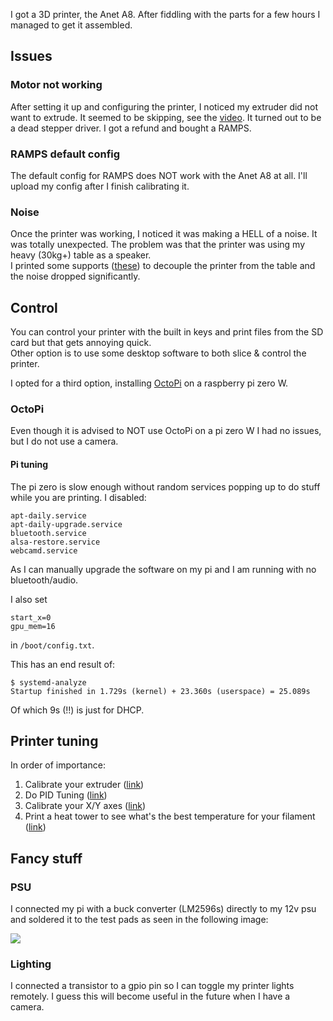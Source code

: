 I got a 3D printer, the Anet A8. After fiddling with the parts for a few hours I managed to get it assembled.


## Issues

### Motor not working

After setting it up and configuring the printer, I noticed my extruder did not want to extrude. It seemed to be skipping, see the [video](https://i.imgur.com/F5IwMvj.mp4). It turned out to be a dead stepper driver. I got a refund and bought a RAMPS.

### RAMPS default config

The default config for RAMPS does NOT work with the Anet A8 at all. I'll upload my config after I finish calibrating it.

### Noise

Once the printer was working, I noticed it was making a HELL of a noise. It was totally unexpected. The problem was that the printer was using my heavy (30kg+) table as a speaker.  
I printed some supports ([these](https://www.thingiverse.com/thing:2056710)) to decouple the printer from the table and the noise dropped significantly.

## Control

You can control your printer with the built in keys and print files from the SD card but that gets annoying quick.  
Other option is to use some desktop software to both slice & control the printer.

I opted for a third option, installing [OctoPi](https://octoprint.org/) on a raspberry pi zero W.

### OctoPi

Even though it is advised to NOT use OctoPi on a pi zero W I had no issues, but I do not use a camera.

#### Pi tuning

The pi zero is slow enough without random services popping up to do stuff while you are printing. I disabled:

```
apt-daily.service
apt-daily-upgrade.service
bluetooth.service
alsa-restore.service
webcamd.service
```

As I can manually upgrade the software on my pi and I am running with no bluetooth/audio.

I also set

```
start_x=0
gpu_mem=16
```

in `/boot/config.txt`.

This has an end result of:

```
$ systemd-analyze 
Startup finished in 1.729s (kernel) + 23.360s (userspace) = 25.089s
```

Of which 9s (!!) is just for DHCP.

## Printer tuning

In order of importance:

1. Calibrate your extruder ([link](https://mattshub.com/2017/04/19/extruder-calibration/))
2. Do PID Tuning ([link](http://reprap.org/wiki/PID_Tuning))
3. Calibrate your X/Y axes ([link]())
4. Print a heat tower to see what's the best temperature for your filament ([link]())

## Fancy stuff

### PSU
I connected my pi with a buck converter (LM2596s) directly to my 12v psu and soldered it to the test pads as seen in the following image:

![](/images/pizero.jpg)


### Lighting

I connected a transistor to a gpio pin so I can toggle my printer lights remotely. I guess this will become useful in the future when I have a camera.
